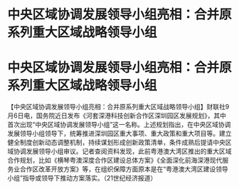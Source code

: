 # 中央区域协调发展领导小组亮相：合并原系列重大区域战略领导小组

# 中央区域协调发展领导小组亮相：合并原系列重大区域战略领导小组

【中央区域协调发展领导小组亮相：合并原系列重大区域战略领导小组】财联社9月6日电，国务院近日发布《河套深港科技创新合作区深圳园区发展规划》，其中首次出现“中央区域协调发展领导小组”这一名称。上述规划指出，在中央区域协调发展领导小组领导下，统筹推进深圳园区重大事项、重大政策和重大项目等。建立健全制度创新动态调整机制，持续谋划形成创新政策清单，条件成熟后提请中央区域协调发展领导小组审议。记者查阅资料发现，此前粤港澳大湾区推出的重大区域合作规划，比如《横琴粤澳深度合作区建设总体方案》《全面深化前海深港现代服务业合作区改革开放方案》等，在组织保障方面原本是在“粤港澳大湾区建设领导小组”指导或领导下推动方案落实。（21世纪经济报道）

